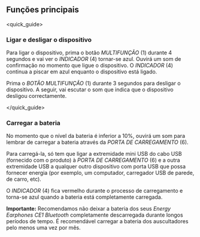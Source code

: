 ## Funções principais
<quick_guide>
### Ligar e desligar o dispositivo

Para ligar o dispositivo, prima o botão *MULTIFUNÇÃO* (1) durante 4 segundos e vai ver o *INDICADOR* (4) tornar-se azul. Ouvirá um som de confirmação no momento que ligue o dispositivo. O *INDICADOR* (4) continua a piscar em azul enquanto o dispositivo está ligado. 

Prima o *BOTÃO MULTIFUNÇÃO* (1) durante 3 segundos para desligar o dispositivo.  A seguir, vai escutar o som que indica que o dispositivo desligou correctamente.

</quick_guide>

### Carregar a bateria

No momento que o nível da bateria é inferior a 10%, ouvirá um som para lembrar de carregar a bateria através da *PORTA DE CARREGAMENTO* (6). 

Para carregá-la, só tem que ligar a extremidade mini USB do cabo USB (fornecido com o produto) à *PORTA DE CARREGAMENTO* (6) e a outra extremidade USB a qualquer outro dispositivo com porta USB que possa fornecer energia (por exemplo, um computador, carregador USB de parede, de carro, etc).

O *INDICADOR* (4) fica vermelho durante o processo de carregamento e torna-se azul quando a bateria está completamente carregada.


**Importante:** Recomendamos não deixar a bateria dos seus *Energy Earphones CE1 Bluetooth* completamente descarregada durante longos períodos de tempo. É recomendável carregar a bateria dos auscultadores pelo menos uma vez por mês.
